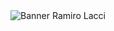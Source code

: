 <img src="https://capsule-render.vercel.app/api?type=waving&color=gradient&height=200&section=header&text=Ramiro%20Lacci&fontSize=70&animation=fadeIn" alt="Banner Ramiro Lacci" />
</div>
